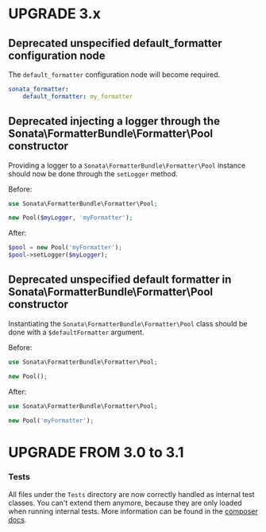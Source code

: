 UPGRADE 3.x
===========

## Deprecated unspecified default_formatter configuration node

The `default_formatter` configuration node will become required.

```yaml
sonata_formatter:
    default_formatter: my_formatter
```

## Deprecated injecting a logger through the Sonata\FormatterBundle\Formatter\Pool constructor

Providing a logger to a `Sonata\FormatterBundle\Formatter\Pool` instance should
now be done through the `setLogger` method.


Before:

```php
use Sonata\FormatterBundle\Formatter\Pool;

new Pool($myLogger, 'myFormatter');
```

After:

```php
$pool = new Pool('myFormatter');
$pool->setLogger($myLogger);
```

## Deprecated unspecified default formatter in Sonata\FormatterBundle\Formatter\Pool constructor

Instantiating the `Sonata\FormatterBundle\Formatter\Pool` class should be done
with a `$defaultFormatter` argument.

Before:

```php
use Sonata\FormatterBundle\Formatter\Pool;

new Pool();
```

After:

```php
use Sonata\FormatterBundle\Formatter\Pool;

new Pool('myFormatter');
```

UPGRADE FROM 3.0 to 3.1
=======================

### Tests

All files under the ``Tests`` directory are now correctly handled as internal test classes. 
You can't extend them anymore, because they are only loaded when running internal tests. 
More information can be found in the [composer docs](https://getcomposer.org/doc/04-schema.md#autoload-dev).
